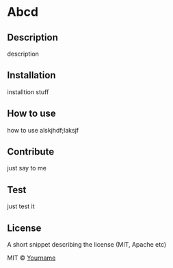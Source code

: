 
  # Abcd

  ## Description
  description

  ## Installation
  installtion stuff

  ## How to use
  how to use alskjhdf;laksjf

  ## Contribute
  just say to me

  ## Test
  just test it
  
  ## License
  A short snippet describing the license (MIT, Apache etc)
  
  MIT © [Yourname]()
  
